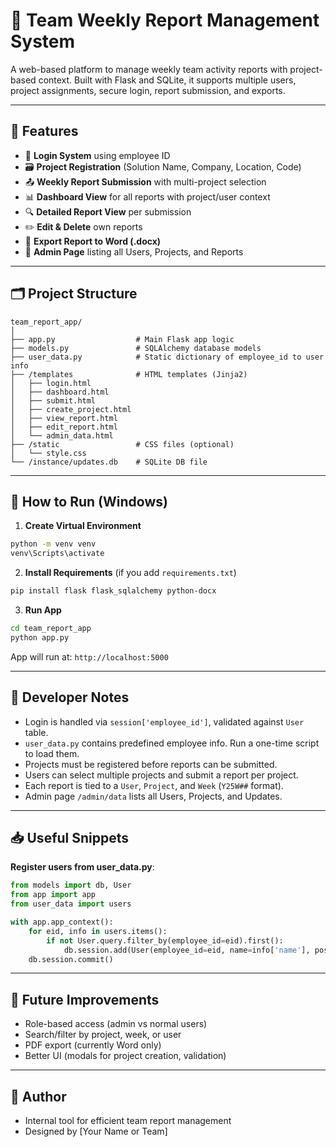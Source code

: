 
# 📝 Team Weekly Report Management System

A web-based platform to manage weekly team activity reports with project-based context. Built with Flask and SQLite, it supports multiple users, project assignments, secure login, report submission, and exports.

---

## 🔧 Features

- 🔐 **Login System** using employee ID
- 🗃️ **Project Registration** (Solution Name, Company, Location, Code)
- 📤 **Weekly Report Submission** with multi-project selection
- 📊 **Dashboard View** for all reports with project/user context
- 🔍 **Detailed Report View** per submission
- ✏️ **Edit & Delete** own reports
- 📁 **Export Report to Word (.docx)**
- 🧾 **Admin Page** listing all Users, Projects, and Reports

---

## 🗂️ Project Structure

```
team_report_app/
│
├── app.py                  # Main Flask app logic
├── models.py               # SQLAlchemy database models
├── user_data.py            # Static dictionary of employee_id to user info
├── /templates              # HTML templates (Jinja2)
│   ├── login.html
│   ├── dashboard.html
│   ├── submit.html
│   ├── create_project.html
│   ├── view_report.html
│   ├── edit_report.html
│   └── admin_data.html
├── /static                 # CSS files (optional)
│   └── style.css
└── /instance/updates.db    # SQLite DB file
```

---

## 🚀 How to Run (Windows)

1. **Create Virtual Environment**

```bash
python -m venv venv
venv\Scripts\activate
```

2. **Install Requirements** (if you add `requirements.txt`)

```bash
pip install flask flask_sqlalchemy python-docx
```

3. **Run App**

```bash
cd team_report_app
python app.py
```

App will run at: `http://localhost:5000`

---

## 🧠 Developer Notes

- Login is handled via `session['employee_id']`, validated against `User` table.
- `user_data.py` contains predefined employee info. Run a one-time script to load them.
- Projects must be registered before reports can be submitted.
- Users can select multiple projects and submit a report per project.
- Each report is tied to a `User`, `Project`, and `Week` (`Y25W##` format).
- Admin page `/admin/data` lists all Users, Projects, and Updates.

---

## 📥 Useful Snippets

**Register users from user_data.py**:

```python
from models import db, User
from app import app
from user_data import users

with app.app_context():
    for eid, info in users.items():
        if not User.query.filter_by(employee_id=eid).first():
            db.session.add(User(employee_id=eid, name=info['name'], position=info['position']))
    db.session.commit()
```

---

## 🧾 Future Improvements

- Role-based access (admin vs normal users)
- Search/filter by project, week, or user
- PDF export (currently Word only)
- Better UI (modals for project creation, validation)

---

## 👤 Author

- Internal tool for efficient team report management
- Designed by [Your Name or Team]
